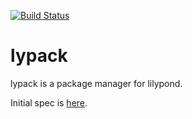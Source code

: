 [![Build Status](https://travis-ci.org/ciconia/lypack.svg?branch=master)](https://travis-ci.org/ciconia/lypack)

# lypack

lypack is a package manager for lilypond.

Initial spec is [here](https://github.com/ciconia/lypack/wiki/General-spec).



